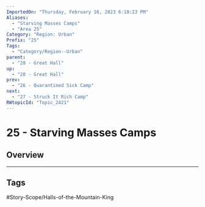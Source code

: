 ```yaml
---
ImportedOn: "Thursday, February 16, 2023 6:10:23 PM"
Aliases:
  - "Starving Masses Camps"
  - "Area 25"
Category: "Region: Urban"
Prefix: "25"
Tags:
  - "Category/Region--Urban"
parent:
  - "20 - Great Hall"
up:
  - "20 - Great Hall"
prev:
  - "26 - Quarantined Sick Camp"
next:
  - "27 - Struck It Rich Camp"
RWtopicId: "Topic_2421"
---
```

# 25 - Starving Masses Camps
## Overview

---
## Tags
#Story-Scope/Halls-of-the-Mountain-King

